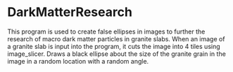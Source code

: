 # DarkMatterResearch

This program is used to create false ellipses in images to further the research of macro dark matter particles in granite slabs. When an image of a granite slab is input into the program, it cuts the image into 4 tiles using image_slicer. Draws a black ellipse about the size of the granite grain in the image in a random location with a random angle.
